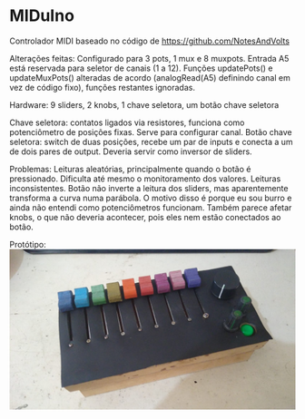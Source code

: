 # MIDuIno

Controlador MIDI baseado no código de https://github.com/NotesAndVolts

Alterações feitas:
Configurado para 3 pots, 1 mux e 8 muxpots.
Entrada A5 está reservada para seletor de canais (1 a 12). Funções updatePots() e updateMuxPots() alteradas de acordo (analogRead(A5) definindo canal em vez de código fixo), funções restantes ignoradas.

Hardware:
9 sliders, 2 knobs, 1 chave seletora, um botão chave seletora

Chave seletora: contatos ligados via resistores, funciona como potenciômetro de posições fixas. Serve para configurar canal.
Botão chave seletora: switch de duas posições, recebe um par de inputs e conecta a um de dois pares de output. Deveria servir como inversor de sliders.

Problemas:
Leituras aleatórias, principalmente quando o botão é pressionado. Dificulta até mesmo o monitoramento dos valores.
Leituras inconsistentes.
Botão não inverte a leitura dos sliders, mas aparentemente transforma a curva numa parábola. O motivo disso é porque eu sou burro e ainda não entendi como potenciômetros funcionam. Também parece afetar knobs, o que não deveria acontecer, pois eles nem estão conectados ao botão. 

Protótipo:
![alt text](https://github.com/HiImCris/MIDuIno/blob/main/Prototipo.jpg?raw=true)

